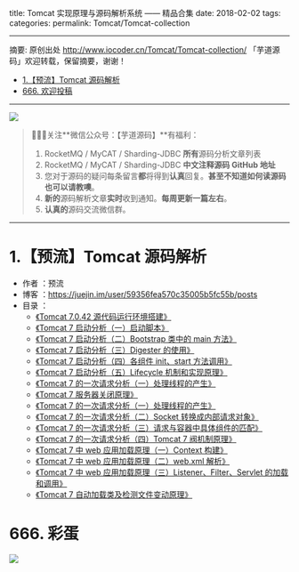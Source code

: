 title: Tomcat 实现原理与源码解析系统 —— 精品合集
date: 2018-02-02
tags:
categories:
permalink: Tomcat/Tomcat-collection

-------

摘要: 原创出处 http://www.iocoder.cn/Tomcat/Tomcat-collection/ 「芋道源码」欢迎转载，保留摘要，谢谢！

- [1.【预流】Tomcat 源码解析](http://www.iocoder.cn/Tomcat/Tomcat-collection/)
- [666. 欢迎投稿](http://www.iocoder.cn/Tomcat/Tomcat-collection/)

-------

![](http://www.iocoder.cn/images/common/wechat_mp_2018_05_18.jpg)

> 🙂🙂🙂关注**微信公众号：【芋道源码】**有福利：
> 1. RocketMQ / MyCAT / Sharding-JDBC **所有**源码分析文章列表
> 2. RocketMQ / MyCAT / Sharding-JDBC **中文注释源码 GitHub 地址**
> 3. 您对于源码的疑问每条留言**都**将得到**认真**回复。**甚至不知道如何读源码也可以请教噢**。
> 4. **新的**源码解析文章**实时**收到通知。**每周更新一篇左右**。  
> 5. **认真的**源码交流微信群。

-------

# 1.【预流】Tomcat 源码解析

* 作者 ：预流
* 博客 ：https://juejin.im/user/59356fea570c35005b5fc55b/posts
* 目录 ：
    * [《Tomcat 7.0.42 源代码运行环境搭建》](https://juejin.im/post/5a6c3a28518825732739d7cd)
    * [《Tomcat 7 启动分析（一）启动脚本》](https://juejin.im/post/5a6d15af518825732258f10d)
    * [《Tomcat 7 启动分析（二）Bootstrap 类中的 main 方法》](https://juejin.im/post/5a6d1e226fb9a01cc0267be1)
    * [《Tomcat 7 启动分析（三）Digester 的使用》](https://juejin.im/post/5a6d1ff6f265da3e243bc1de)
    * [《Tomcat 7 启动分析（四）各组件 init、start 方法调用》](https://juejin.im/post/5a6d6f6751882573520da54d)
    * [《Tomcat 7 启动分析（五）Lifecycle 机制和实现原理》](https://juejin.im/post/5a6d73a36fb9a01cba42d1d7)
    * [《Tomcat 7 的一次请求分析（一）处理线程的产生》](https://juejin.im/user/59356fea570c35005b5fc55b/posts)
    * [《Tomcat 7 服务器关闭原理》](https://juejin.im/post/5a6d77916fb9a01c9c1f4440)
    * [《Tomcat 7 的一次请求分析（一）处理线程的产生》](https://juejin.im/post/5a7180f2f265da3e377c5620)
    * [《Tomcat 7 的一次请求分析（二）Socket 转换成内部请求对象》](https://juejin.im/post/5a72c045f265da3e4c081fb0)
    * [《Tomcat 7 的一次请求分析（三）请求与容器中具体组件的匹配》](https://juejin.im/post/5a72c192518825732a6dd5c3)
    * [《Tomcat 7 的一次请求分析（四）Tomcat 7 阀机制原理》](https://juejin.im/post/5a72c2886fb9a01ca915c732)
    * [《Tomcat 7 中 web 应用加载原理（一）Context 构建》](https://juejin.im/post/5a7976a95188257a666ef0f1)
    * [《Tomcat 7 中 web 应用加载原理（二）web.xml 解析》](https://juejin.im/post/5a7aa6f4f265da4e7e10a0aa)
    * [《Tomcat 7 中 web 应用加载原理（三）Listener、Filter、Servlet 的加载和调用》](https://juejin.im/post/5a7ceeabf265da4e9449a802)
    * [《Tomcat 7 自动加载类及检测文件变动原理》](https://juejin.im/post/5a7e49f95188257a6c690183)

# 666. 彩蛋

![](http://www.iocoder.cn/images/common/zsxq/01.png)

